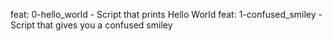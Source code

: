 feat: 0-hello_world - Script that prints Hello World
feat: 1-confused_smiley - Script that gives you a confused smiley
